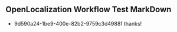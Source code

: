 ## OpenLocalization Workflow Test MarkDown

* 9d590a24-1be9-400e-82b2-9759c3d4988f 
thanks!



<!--HONumber=Feb16_HO3-->
